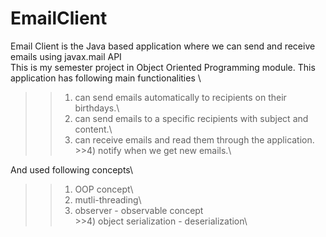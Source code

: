 # EmailClient
Email Client is the Java based application where we can send and receive emails using javax.mail API\
This is my semester project in Object Oriented Programming module. This application has following main functionalities \
 >>   1) can send emails automatically to recipients on their birthdays.\
  >>  2) can send emails to a specific recipients with subject and content.\
   >> 3) can receive emails and read them through the application.\
    >>4) notify when we get new emails.\

And used following concepts\
>>    1) OOP concept\
  >>  2) mutli-threading\
   >> 3) observer - observable concept\
    >>4) object serialization - deserialization\

